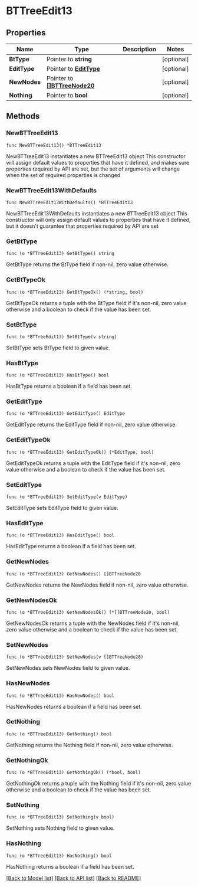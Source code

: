# BTTreeEdit13

## Properties

Name | Type | Description | Notes
------------ | ------------- | ------------- | -------------
**BtType** | Pointer to **string** |  | [optional] 
**EditType** | Pointer to [**EditType**](EditType.md) |  | [optional] 
**NewNodes** | Pointer to [**[]BTTreeNode20**](BTTreeNode20.md) |  | [optional] 
**Nothing** | Pointer to **bool** |  | [optional] 

## Methods

### NewBTTreeEdit13

`func NewBTTreeEdit13() *BTTreeEdit13`

NewBTTreeEdit13 instantiates a new BTTreeEdit13 object
This constructor will assign default values to properties that have it defined,
and makes sure properties required by API are set, but the set of arguments
will change when the set of required properties is changed

### NewBTTreeEdit13WithDefaults

`func NewBTTreeEdit13WithDefaults() *BTTreeEdit13`

NewBTTreeEdit13WithDefaults instantiates a new BTTreeEdit13 object
This constructor will only assign default values to properties that have it defined,
but it doesn't guarantee that properties required by API are set

### GetBtType

`func (o *BTTreeEdit13) GetBtType() string`

GetBtType returns the BtType field if non-nil, zero value otherwise.

### GetBtTypeOk

`func (o *BTTreeEdit13) GetBtTypeOk() (*string, bool)`

GetBtTypeOk returns a tuple with the BtType field if it's non-nil, zero value otherwise
and a boolean to check if the value has been set.

### SetBtType

`func (o *BTTreeEdit13) SetBtType(v string)`

SetBtType sets BtType field to given value.

### HasBtType

`func (o *BTTreeEdit13) HasBtType() bool`

HasBtType returns a boolean if a field has been set.

### GetEditType

`func (o *BTTreeEdit13) GetEditType() EditType`

GetEditType returns the EditType field if non-nil, zero value otherwise.

### GetEditTypeOk

`func (o *BTTreeEdit13) GetEditTypeOk() (*EditType, bool)`

GetEditTypeOk returns a tuple with the EditType field if it's non-nil, zero value otherwise
and a boolean to check if the value has been set.

### SetEditType

`func (o *BTTreeEdit13) SetEditType(v EditType)`

SetEditType sets EditType field to given value.

### HasEditType

`func (o *BTTreeEdit13) HasEditType() bool`

HasEditType returns a boolean if a field has been set.

### GetNewNodes

`func (o *BTTreeEdit13) GetNewNodes() []BTTreeNode20`

GetNewNodes returns the NewNodes field if non-nil, zero value otherwise.

### GetNewNodesOk

`func (o *BTTreeEdit13) GetNewNodesOk() (*[]BTTreeNode20, bool)`

GetNewNodesOk returns a tuple with the NewNodes field if it's non-nil, zero value otherwise
and a boolean to check if the value has been set.

### SetNewNodes

`func (o *BTTreeEdit13) SetNewNodes(v []BTTreeNode20)`

SetNewNodes sets NewNodes field to given value.

### HasNewNodes

`func (o *BTTreeEdit13) HasNewNodes() bool`

HasNewNodes returns a boolean if a field has been set.

### GetNothing

`func (o *BTTreeEdit13) GetNothing() bool`

GetNothing returns the Nothing field if non-nil, zero value otherwise.

### GetNothingOk

`func (o *BTTreeEdit13) GetNothingOk() (*bool, bool)`

GetNothingOk returns a tuple with the Nothing field if it's non-nil, zero value otherwise
and a boolean to check if the value has been set.

### SetNothing

`func (o *BTTreeEdit13) SetNothing(v bool)`

SetNothing sets Nothing field to given value.

### HasNothing

`func (o *BTTreeEdit13) HasNothing() bool`

HasNothing returns a boolean if a field has been set.


[[Back to Model list]](../README.md#documentation-for-models) [[Back to API list]](../README.md#documentation-for-api-endpoints) [[Back to README]](../README.md)


